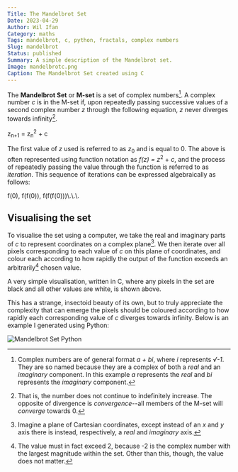 ```yaml
---
Title: The Mandelbrot Set
Date: 2023-04-29
Author: Wil Ifan
Category: maths
Tags: mandelbrot, c, python, fractals, complex numbers
Slug: mandelbrot
Status: published
Summary: A simple description of the Mandelbrot set.
Image: mandelbrotc.png
Caption: The Mandelbrot Set created using C
---
```


The **Mandelbrot Set** or **M-set** is a set of complex numbers[^complex number]. A complex number *c* is in the M-set if, upon repeatedly passing successive values of a second complex number *z* through the following equation, *z* never diverges towards infinity[^diverge].

<p>
z<sub>n+1</sub> = z<sub>n</sub><sup>2</sup> + c
</p>

The first value of *z* used is referred to as *z*<sub>0</sub> and is equal to 0. The above is often represented using function notation as *f(z) = z*<sup>2</sup> + *c*, and the process of repeatedly passing the value through the function is referred to as *iteration*. This sequence of iterations can be expressed algebraically as follows:

<p>
f(0), f(f(0)), f(f(f(0)))\.\.\.
</p>

## Visualising the set

To visualise the set using a computer, we take the real and imaginary parts of *c* to represent coordinates on a complex plane[^complex plane]. We then iterate over all pixels corresponding to each value of *c* on this plane of coordinates, and colour each according to how rapidly the output of the function exceeds an arbitrarily[^arbitrary value] chosen value.

A very simple visualisation, written in C, where any pixels in the set are black and all other values are white, is shown above.

This has a strange, insectoid beauty of its own, but to truly appreciate the complexity that can emerge the pixels should be coloured according to how rapidly each corresponding value of *c* diverges towards infinity. Below is an example I generated using Python:

![Mandelbrot Set Python]({static}/images/mandelbrotpython.png)


[^complex number]: Complex numbers are of general format *a + bi*, where *i* represents *&radic;-1*. They are so named because they are a complex of both a *real* and an *imaginary* component. In this example *a* represents the *real* and *bi* represents the *imaginary* component.

[^diverge]: That is, the number does not continue to indefinitely increase. The opposite of divergence is *convergence*--all members of the M-set will *converge* towards 0.

[^complex plane]: Imagine a plane of Cartesian coordinates, except instead of an *x* and *y* axis there is instead, respectively, a *real* and *imaginary* axis.

[^arbitrary value]: The value must in fact exceed 2, because -2 is the complex number with the largest magnitude within the set. Other than this, though, the value does not matter.

